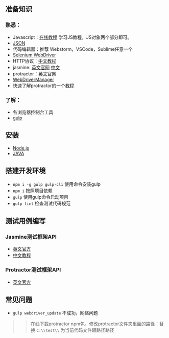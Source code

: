 ## 准备知识
### 熟悉：
* Javascript：[在线教程](http://www.w3school.com.cn/js/) 学习JS教程，JS对象两个部分即可。
* [JSON](https://baike.baidu.com/item/JSON)
* 代码编辑器：推荐 Webstorm，VSCode，Sublime任意一个
* [Selenium WebDriver](https://github.com/SeleniumHQ/selenium/wiki/WebDriverJs)
* HTTP协议：[中文教程](http://www.ruanyifeng.com/blog/2016/08/http.html)
* jasmine: [英文官网](https://jasmine.github.io/index.html) [中文](https://www.ibm.com/developerworks/cn/web/1404_changwz_jasmine/index.html)
* protractor：[英文官网](http://www.protractortest.org) 
* [WebDriverManager](https://github.com/bonigarcia/webdrivermanager)
* 快速了解protractor的一个[教程](http://objectpartners.github.io/angular-training/lectures/lecture-11.html) 

### 了解：
* 各浏览器控制台工具
* [gulp](https://gulpjs.com/)

## 安装
* [Node.js](https://nodejs.org/en/)
* [JAVA](https://www.java.com/en/download)

## 搭建开发环境
* `npm i -g gulp gulp-cli` 使用命令安装gulp
* `npm i` 按照项目依赖
* `gulp` 使用gulp命令启动项目
* `gulp lint` 检查测试代码规范

## 测试用例编写
### Jasmine测试框架API
* [英文官方](https://jasmine.github.io/api/2.8/global)
* [中文教程](https://yq.aliyun.com/articles/53426)
### Protractor测试框架API
* [英文官方](http://www.protractortest.org/#/api)

## 常见问题
* `gulp webdriver_update` 不成功，网络问题
>> 在线下载protractor npm包。修改protractor文件夹里面的路径：替换 `C:\\test\\` 为当前代码文件跟路径路径



